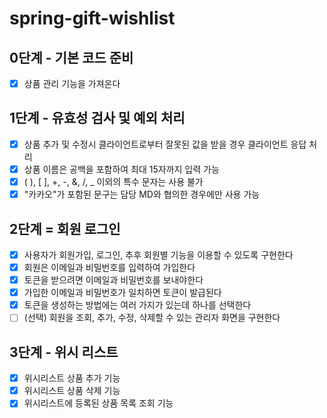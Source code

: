 # spring-gift-wishlist

## 0단계 - 기본 코드 준비
- [x] 상품 관리 기능을 가져온다

## 1단계 - 유효성 검사 및 예외 처리
- [x] 상품 추가 및 수정시 클라이언트로부터 잘못된 값을 받을 경우 클라이언트 응답 처리
- [x] 상품 이름은 공백을 포함하여 최대 15자까지 입력 가능
- [x] ( ), [ ], +, -, &, /, _ 이외의 특수 문자는 사용 불가
- [x] "카카오"가 포함된 문구는 담당 MD와 협의한 경우에만 사용 가능

## 2단계 = 회원 로그인
- [x] 사용자가 회원가입, 로그인, 추후 회원별 기능을 이용할 수 있도록 구현한다
- [x] 회원은 이메일과 비밀번호를 입력하여 가입한다
- [x] 토큰을 받으려면 이메일과 비밀번호를 보내야한다
- [x] 가입한 이메일과 비밀번호가 일치하면 토큰이 발급된다
- [x] 토큰을 생성하는 방법에는 여러 가지가 있는데 하나를 선택한다
- [ ] (선택) 회원을 조회, 추가, 수정, 삭제할 수 있는 관리자 화면을 구현한다

## 3단계 - 위시 리스트
- [x] 위시리스트 상품 추가 기능
- [x] 위시리스트 상품 삭제 기능
- [x] 위시리스트에 등록된 상품 목록 조회 기능